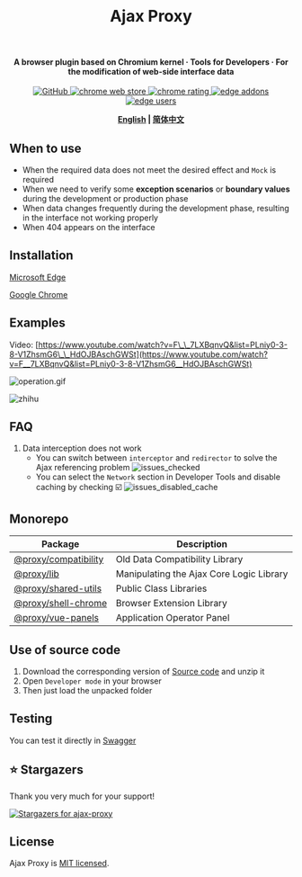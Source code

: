 <br>

<h1 align="center">Ajax Proxy</h1>

<br>

<h4 align="center">A browser plugin based on Chromium kernel · Tools for Developers · For the modification of web-side interface data</h4>

<p align="center">
  <a href="https://github.com/g0ngjie/ajax-proxy/blob/master/LICENSE">
    <img alt="GitHub" src="https://img.shields.io/github/license/g0ngjie/ajax-proxy"/>
  </a>
  <a href="https://chrome.google.com/webstore/detail/ajax-proxy/jbikjaejnjfbloojafllmdiknfndgljo" target="__blank">
    <img src="https://img.shields.io/chrome-web-store/v/jbikjaejnjfbloojafllmdiknfndgljo.svg?logo=Google%20Chrome&logoColor=white&color=red&style=flat-square" alt="chrome web store">
  </a>
  <a href="https://chrome.google.com/webstore/detail/ajax-proxy/jbikjaejnjfbloojafllmdiknfndgljo" target="__blank">
    <img src="https://img.shields.io/chrome-web-store/stars/jbikjaejnjfbloojafllmdiknfndgljo.svg?logo=Google%20Chrome&logoColor=white&color=red&style=flat-square" alt="chrome rating">
  </a>
  <!-- Temporary badges for edge -->
  <a href="https://microsoftedge.microsoft.com/addons/detail/ajax-proxy/iladajdkobpmadjfpeginhngnneaoefi" target="__blank">
    <img src="https://img.shields.io/badge/dynamic/json?label=edge%20add-on&style=flat-square&prefix=v&query=%24.version&url=https%3A%2F%2Fmicrosoftedge.microsoft.com%2Faddons%2Fgetproductdetailsbycrxid%2Filadajdkobpmadjfpeginhngnneaoefi" alt="edge addons">
  </a>
  <a href="https://microsoftedge.microsoft.com/addons/detail/ajax-proxy/iladajdkobpmadjfpeginhngnneaoefi" target="__blank">
    <img src="https://img.shields.io/badge/dynamic/json?label=users&style=flat-square&query=%24.activeInstallCount&url=https%3A%2F%2Fmicrosoftedge.microsoft.com%2Faddons%2Fgetproductdetailsbycrxid%2Filadajdkobpmadjfpeginhngnneaoefi" alt="edge users">
  </a>
</p>

<div align="center">
<strong>

[English](README.md) | [简体中文](README.zh.md)

</strong>
</div>

## When to use

- When the required data does not meet the desired effect and `Mock` is required
- When we need to verify some **exception scenarios** or **boundary values** during the development or production phase
- When data changes frequently during the development phase, resulting in the interface not working properly
- When 404 appears on the interface

## Installation

[Microsoft Edge](https://microsoftedge.microsoft.com/addons/detail/ajax-proxy/iladajdkobpmadjfpeginhngnneaoefi)

[Google Chrome](https://chrome.google.com/webstore/detail/ajax-proxy/jbikjaejnjfbloojafllmdiknfndgljo)

## Examples

Video: [https://www.youtube.com/watch?v=F\_\_7LXBqnvQ&list=PLniy0-3-8-V1ZhsmG6\_\_HdOJBAschGWSt](https://www.youtube.com/watch?v=F__7LXBqnvQ&list=PLniy0-3-8-V1ZhsmG6__HdOJBAschGWSt)

<!-- ![interceptor](https://github.com/g0ngjie/ajax-proxy/wiki/images/interceptor-1.png) -->

![operation.gif](media/operation.gif)

![zhihu](https://github.com/g0ngjie/ajax-proxy/wiki/images/zhihu-ajaxproxy.png)

## FAQ

1. Data interception does not work
   - You can switch between `interceptor` and `redirector` to solve the Ajax referencing problem
     ![issues_checked](https://github.com/g0ngjie/ajax-proxy/wiki/images/issues_checked.png)
   - You can select the `Network` section in Developer Tools and disable caching by checking ☑️
     ![issues_disabled_cache](https://github.com/g0ngjie/ajax-proxy/wiki/images/issues_disabled_cache.png)

## Monorepo

| Package                                           | Description                              |
| ------------------------------------------------- | ---------------------------------------- |
| [@proxy/compatibility](./packages/compatibility/) | Old Data Compatibility Library           |
| [@proxy/lib](./packages/proxy-lib/)               | Manipulating the Ajax Core Logic Library |
| [@proxy/shared-utils](./packages/shared-utils/)   | Public Class Libraries                   |
| [@proxy/shell-chrome](./packages/shell-chrome/)   | Browser Extension Library                |
| [@proxy/vue-panels](./packages/vue-panels/)       | Application Operator Panel               |

## Use of source code

1. Download the corresponding version of [Source code](https://github.com/g0ngjie/ajax-proxy/releases) and unzip it
2. Open `Developer mode` in your browser
3. Then just load the unpacked folder

## Testing

You can test it directly in [Swagger](https://petstore.swagger.io/)

## ⭐ Stargazers

Thank you very much for your support!

[![Stargazers for ajax-proxy](https://reporoster.com/stars/g0ngjie/ajax-proxy)](https://github.com/g0ngjie/ajax-proxy/stargazers)

## License

Ajax Proxy is [MIT licensed](LICENSE).
